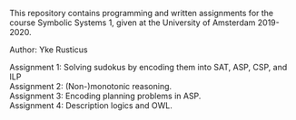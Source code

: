 This repository contains programming and written assignments for the course Symbolic Systems 1, given at the University of Amsterdam 2019-2020.

Author: Yke Rusticus

Assignment 1: Solving sudokus by encoding them into SAT, ASP, CSP, and ILP <br>
Assignment 2: (Non-)monotonic reasoning. <br>
Assignment 3: Encoding planning problems in ASP. <br>
Assignment 4: Description logics and OWL.
